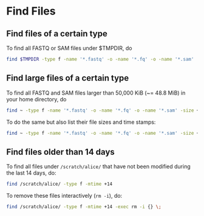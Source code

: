 # Find Files

## Find files of a certain type

To find all FASTQ or SAM files under $TMPDIR, do
```sh
find $TMPDIR -type f -name '*.fastq' -o -name '*.fq' -o -name '*.sam'
```

## Find large files of a certain type

To find all FASTQ and SAM files larger than 50,000 KiB (~= 48.8 MiB) in your home directory, do
```sh
find ~ -type f -name '*.fastq' -o -name '*.fq' -o -name '*.sam' -size +50000k
```

To do the same but also list their file sizes and time stamps:
```sh
find ~ -type f -name '*.fastq' -o -name '*.fq' -o -name '*.sam' -size +50000k -exec ls -lh {} \; | awk '{ print $9 ": " $5 " (" $6 " " $7 " " $8 ")" }'
```

## Find files older than 14 days

To find all files under `/scratch/alice/` that have not been modified during the last 14 days, do:
```sh
find /scratch/alice/ -type f -mtime +14
```

To remove these files interactively (`rm -i`), do:
```sh
find /scratch/alice/ -type f -mtime +14 -exec rm -i {} \;
```
